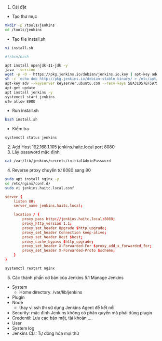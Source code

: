 1. Cài đặt

- Tạo thư mục

``` sh
mkdir -p /tools/jenkins
cd /tools/jenkins
```

- Tạo file install.sh

``` sh
vi install.sh
```

``` install.sh
#!/bin/bash

apt install openjdk-11-jdk -y
java --version
wget -p -O - https://pkg.jenkins.io/debian/jenkins.io.key | apt-key add -
sh -c 'echo deb http://pkg.jenkins.io/debian-stable binary/ > /etc/apt/sources.list.d/jenkins.list'
apt-key adv --keyserver keyserver.ubuntu.com --recv-keys 5BA31D57EF5975CA
apt-get update
apt install jenkins -y
systemctl start jenkins
ufw allow 8080
```

- Run install.sh

``` sh
bash install.sh
```

- Kiểm tra

``` sh
systemctl status jenkins
```

2. Add Host
192.168.1.105 jenkins.haitc.local
port 8080
3. Lấy password mặc định

``` sh
cat /var/lib/jenkins/secrets/initialAdminPassword
```

4. Reverse proxy chuyển từ 8080 sang 80

``` sh
sudo apt install nginx -y
cd /etc/nginx/conf.d/
sudo vi jenkins.haitc.local.conf
```

``` jenkins.haitc.local.conf
server {
    listen 80;
    server_name jenkins.haitc.local;

    location / {
        proxy_pass http://jenkins.haitc.local:8080;
        proxy_http_version 1.1;
        proxy_set_header Upgrade $http_upgrade;
        proxy_set_header Connection keep-alive;
        proxy_set_header Host $host;
        proxy_cache_bypass $http_upgrade;
        proxy_set_header X-Forwarded-For $proxy_add_x_forwarded_for;
        proxy_set_header X-Forwarded-Proto $scheme;
    }
}
```

``` sh
systemctl restart nginx
```

5. Các thành phần cơ bản của Jenkins
5.1 Manage Jenkins

- System
  - Home directory: /var/lib/jenkins
- Plugin
- Node
  - thay vì ssh thì sử dụng Jenkins Agent để kết nối
- Security: mặc định Jenkins không có phân quyền mà phải dùng plugin
- Credentil: Lưu các bảo mật, tài khoản ....
- User
- System log
- Jenkins CLI: Tự động hóa mọi thứ

